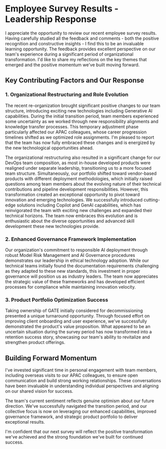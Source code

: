# Employee Survey Results - Leadership Response

I appreciate the opportunity to review our recent employee survey results. Having carefully studied all the feedback and comments - both the positive recognition and constructive insights - I find this to be an invaluable learning opportunity. The feedback provides excellent perspective on our team's experience during a significant period of organizational transformation. I'd like to share my reflections on the key themes that emerged and the positive momentum we've built moving forward.

## Key Contributing Factors and Our Response

### 1. Organizational Restructuring and Role Evolution
The recent re-organization brought significant positive changes to our team structure, introducing exciting new technologies including Generative AI capabilities. During the initial transition period, team members experienced some uncertainty as we worked through new responsibility alignments and knowledge transfer processes. This temporary adjustment phase particularly affected our APAC colleagues, whose career progression timelines shifted as we optimized role assignments. I'm pleased to report that the team has now fully embraced these changes and is energized by the new technological opportunities ahead.

The organizational restructuring also resulted in a significant change for our DevOps team composition, as most in-house developed products were realigned under separate leadership, transitioning us to a more focused team structure. Simultaneously, our portfolio shifted toward vendor-based products with different deployment methodologies, which initially raised questions among team members about the evolving nature of their technical contributions and pipeline development responsibilities. However, this transformation created an exceptional opportunity to pivot toward innovation and emerging technologies. We successfully introduced cutting-edge solutions including Copilot and GenAI capabilities, which has reinvigorated the team with exciting new challenges and expanded their technical horizons. The team now embraces this evolution and is enthusiastic about the diverse opportunities and advanced skill development these new technologies provide.

### 2. Enhanced Governance Framework Implementation
Our organization's commitment to responsible AI deployment through robust Model Risk Management and AI Governance procedures demonstrates our leadership in ethical technology adoption. While our technical teams initially found the documentation requirements challenging as they adapted to these new standards, this investment in proper governance will position us as industry leaders. The team now appreciates the strategic value of these frameworks and has developed efficient processes for compliance while maintaining innovation velocity.

### 3. Product Portfolio Optimization Success
Taking ownership of GATE initially considered for decommissioning presented a unique turnaround opportunity. Through focused effort on improving client onboarding and user experience, we've successfully demonstrated the product's value proposition. What appeared to be an uncertain situation during the survey period has now transformed into a retention success story, showcasing our team's ability to revitalize and strengthen product offerings.


## Building Forward Momentum

I've invested significant time in personal engagement with team members, including overseas visits to our APAC colleagues, to ensure open communication and build strong working relationships. These conversations have been invaluable in understanding individual perspectives and aligning on our shared vision for success.

The team's current sentiment reflects genuine optimism about our future direction. We've successfully navigated the transition period, and our collective focus is now on leveraging our enhanced capabilities, improved governance framework, and strategic product portfolio to deliver exceptional results.

I'm confident that our next survey will reflect the positive transformation we've achieved and the strong foundation we've built for continued success.

